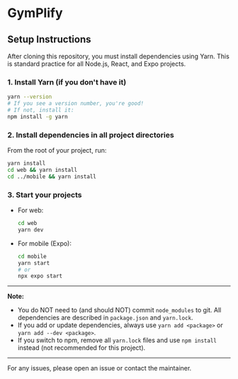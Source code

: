 # GymPlify

## Setup Instructions

After cloning this repository, you must install dependencies using Yarn. This is standard practice for all Node.js, React, and Expo projects.

### 1. Install Yarn (if you don't have it)
```sh
yarn --version
# If you see a version number, you're good!
# If not, install it:
npm install -g yarn
```

### 2. Install dependencies in all project directories
From the root of your project, run:
```sh
yarn install
cd web && yarn install
cd ../mobile && yarn install
```

### 3. Start your projects
- For web:
  ```sh
  cd web
  yarn dev
  ```
- For mobile (Expo):
  ```sh
  cd mobile
  yarn start
  # or
  npx expo start
  ```

---

**Note:**
- You do NOT need to (and should NOT) commit `node_modules` to git. All dependencies are described in `package.json` and `yarn.lock`.
- If you add or update dependencies, always use `yarn add <package>` or `yarn add --dev <package>`.
- If you switch to npm, remove all `yarn.lock` files and use `npm install` instead (not recommended for this project).

---

For any issues, please open an issue or contact the maintainer.
